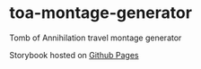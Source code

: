 # toa-montage-generator
Tomb of Annihilation travel montage generator

Storybook hosted on [Github Pages](https://thehig.github.io/toa-montage-generator/)